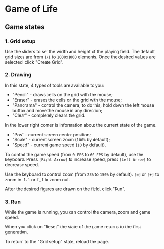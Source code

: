 # Game of Life

## Game states

### 1. Grid setup

Use the sliders to set the width and height of the playing field. The default grid sizes are from `1x1` to `1000x1000` elements. Once the desired values are selected, click "Create Grid".

### 2. Drawing

In this state, 4 types of tools are available to you:

- "Pencil" - draws cells on the grid with the mouse;
- "Eraser" - erases the cells on the grid with the mouse;
- "Panorama" - control the camera, to do this, hold down the left mouse button and move the mouse in any direction;
- "Clear" - completely clears the grid.

In the lower right corner is information about the current state of the game.

- "Pos" - current screen center position;
- "Scale" - current screen zoom (`100%` by default);
- "Speed" - current game speed (`10` by default).

To control the game speed (from `0 FPS` to `60 FPS` by default), use the keyboard. Press `[Right Arrow]` to increase speed, press `[Left Arrow]` to decrease speed.

Use the keyboard to control zoom (from `25%` to `150%` by default). `[=]` or `[+]` to zoom in. `[-]` or `[_]` to zoom out.

After the desired figures are drawn on the field, click "Run".

### 3. Run

While the game is running, you can control the camera, zoom and game speed.

When you click on "Reset" the state of the game returns to the first generation.

To return to the "Grid setup" state, reload the page.

